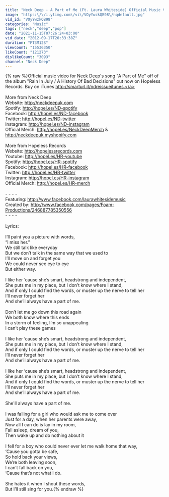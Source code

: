 ```yaml
---
title: "Neck Deep - A Part of Me (Ft. Laura Whiteside) Official Music Video"
image: "https:\/\/i.ytimg.com\/vi\/VOyYwzkQB98\/hqdefault.jpg"
vid_id: "VOyYwzkQB98"
categories: "Music"
tags: ["neck","deep","pop"]
date: "2021-11-15T07:26:24+03:00"
vid_date: "2012-09-17T20:33:38Z"
duration: "PT3M12S"
viewcount: "15536350"
likeCount: "121273"
dislikeCount: "3093"
channel: "Neck Deep"
---
```

{% raw %}Official music video for Neck Deep's song &quot;A Part of Me&quot; off of the album &quot;Rain In July / A History Of Bad Decisions&quot; out now on Hopeless Records. Buy on iTunes <a rel="nofollow" target="blank" href="http://smarturl.it/ndreissueitunes.">http://smarturl.it/ndreissueitunes.</a><br /><br />More from Neck Deep<br />Website: <a rel="nofollow" target="blank" href="http://neckdeepuk.com">http://neckdeepuk.com</a><br />Spotify: <a rel="nofollow" target="blank" href="http://hopel.es/ND-spotify">http://hopel.es/ND-spotify</a><br />Facebook: <a rel="nofollow" target="blank" href="http://hopel.es/ND-facebook">http://hopel.es/ND-facebook</a><br />Twitter: <a rel="nofollow" target="blank" href="http://hopel.es/ND-twitter">http://hopel.es/ND-twitter</a><br />Instagram: <a rel="nofollow" target="blank" href="http://hopel.es/ND-instagram">http://hopel.es/ND-instagram</a><br />Official Merch: <a rel="nofollow" target="blank" href="http://hopel.es/NeckDeepMerch">http://hopel.es/NeckDeepMerch</a> &amp; <a rel="nofollow" target="blank" href="http://neckdeepuk.myshopify.com">http://neckdeepuk.myshopify.com</a><br /><br />More from Hopeless Records<br />Website: <a rel="nofollow" target="blank" href="http://hopelessrecords.com">http://hopelessrecords.com</a><br />Youtube: <a rel="nofollow" target="blank" href="http://hopel.es/HR-youtube">http://hopel.es/HR-youtube</a><br />Spotify: <a rel="nofollow" target="blank" href="http://hopel.es/HR-spotify">http://hopel.es/HR-spotify</a><br />Facebook: <a rel="nofollow" target="blank" href="http://hopel.es/HR-facebook">http://hopel.es/HR-facebook</a><br />Twitter: <a rel="nofollow" target="blank" href="http://hopel.es/HR-twitter">http://hopel.es/HR-twitter</a><br />Instagram: <a rel="nofollow" target="blank" href="http://hopel.es/HR-instagram">http://hopel.es/HR-instagram</a><br />Official Merch: <a rel="nofollow" target="blank" href="http://hopel.es/HR-merch">http://hopel.es/HR-merch</a><br /><br />- - - -<br />Featuring: <a rel="nofollow" target="blank" href="http://www.facebook.com/laurawhitesidemusic">http://www.facebook.com/laurawhitesidemusic</a><br />Created by: <a rel="nofollow" target="blank" href="http://www.facebook.com/pages/Foam-Productions/246887785350556">http://www.facebook.com/pages/Foam-Productions/246887785350556</a><br />- - - -<br /><br />Lyrics:<br /><br />I’ll paint you a picture with words,<br />“I miss her.”<br />We still talk like everyday<br />But we don’t talk in the same way that we used to<br />I’ll move on and forget you<br />We could never see eye to eye<br />But either way.<br /><br />I like her ‘cause she’s smart, headstrong and independent,<br />She puts me in my place, but I don’t know where I stand,<br />And if only I could find the words, or muster up the nerve to tell her<br />I’ll never forget her<br />And she’ll always have a part of me.<br /><br />Don’t let me go down this road again<br />We both know where this ends<br />In a storm of feeling, I’m so unappealing<br />I can’t play these games<br /><br />I like her ‘cause she’s smart, headstrong and independent,<br />She puts me in my place, but I don’t know where I stand,<br />And if only I could find the words, or muster up the nerve to tell her<br />I’ll never forget her<br />And she’ll always have a part of me.<br /><br />I like her ‘cause she’s smart, headstrong and independent,<br />She puts me in my place, but I don’t know where I stand,<br />And if only I could find the words, or muster up the nerve to tell her<br />I’ll never forget her<br />And she’ll always have a part of me.<br /><br />She'll always have a part of me.<br /><br />I was falling for a girl who would ask me to come over<br />Just for a day, when her parents were away,<br />Now all I can do is lay in my room,<br />Fall asleep, dream of you,<br />Then wake up and do nothing about it<br /><br />I fell for a boy who could never ever let me walk home that way,<br />‘Cause you gotta be safe,<br />So hold back your views,<br />We’re both leaving soon,<br />I can’t fall back on you,<br />‘Cause that’s not what I do.<br /><br />She hates it when I shout these words,<br />But I’ll still sing for you.{% endraw %}
